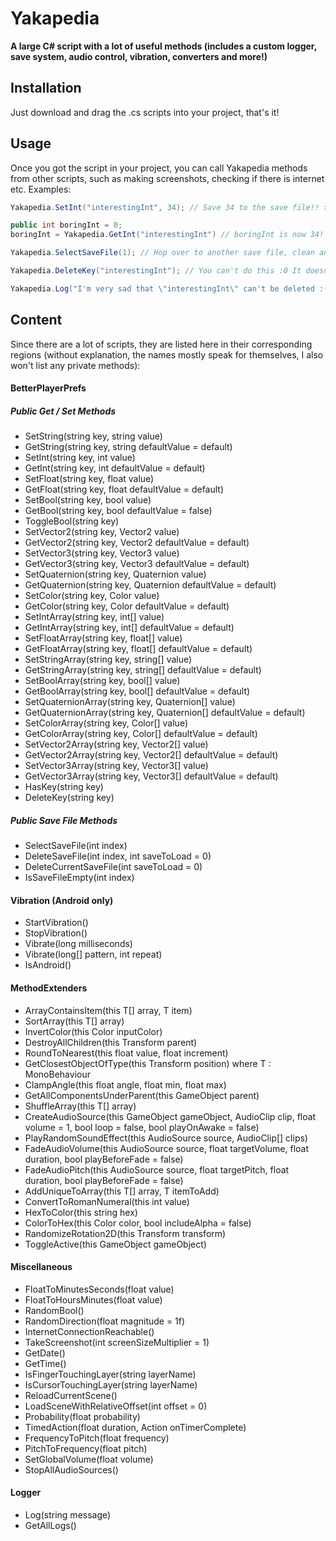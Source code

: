 # Yakapedia
**A large C# script with a lot of useful methods (includes a custom logger, save system, audio control, vibration, converters and more!)**

## Installation
Just download and drag the .cs scripts into your project, that's it!

## Usage
Once you got the script in your project, you can call Yakapedia methods from other scripts, such as making screenshots, checking if there is internet etc.
Examples:
```cs
Yakapedia.SetInt("interestingInt", 34); // Save 34 to the save file!! >:0

public int boringInt = 0;
boringInt = Yakapedia.GetInt("interestingInt") // boringInt is now 34! :D

Yakapedia.SelectSaveFile(1); // Hop over to another save file, clean and empty like by brain :/

Yakapedia.DeleteKey("interestingInt"); // You can't do this :0 It doesn't exist in this save file!!

Yakapedia.Log("I'm very sad that \"interestingInt\" can't be deleted :(");
```

## Content
Since there are a lot of scripts, they are listed here in their corresponding regions (without explanation, the names mostly speak for themselves, I also won't list any private methods):

#### BetterPlayerPrefs
##### Public Get / Set Methods
- SetString(string key, string value)
- GetString(string key, string defaultValue = default)
- SetInt(string key, int value)
- GetInt(string key, int defaultValue = default)
- SetFloat(string key, float value)
- GetFloat(string key, float defaultValue = default)
- SetBool(string key, bool value)
- GetBool(string key, bool defaultValue = false)
- ToggleBool(string key)
- SetVector2(string key, Vector2 value)
- GetVector2(string key, Vector2 defaultValue = default)
- SetVector3(string key, Vector3 value)
- GetVector3(string key, Vector3 defaultValue = default)
- SetQuaternion(string key, Quaternion value)
- GetQuaternion(string key, Quaternion defaultValue = default)
- SetColor(string key, Color value)
- GetColor(string key, Color defaultValue = default)
- SetIntArray(string key, int[] value)
- GetIntArray(string key, int[] defaultValue = default)
- SetFloatArray(string key, float[] value)
- GetFloatArray(string key, float[] defaultValue = default)
- SetStringArray(string key, string[] value)
- GetStringArray(string key, string[] defaultValue = default)
- SetBoolArray(string key, bool[] value)
- GetBoolArray(string key, bool[] defaultValue = default)
- SetQuaternionArray(string key, Quaternion[] value)
- GetQuaternionArray(string key, Quaternion[] defaultValue = default)
- SetColorArray(string key, Color[] value)
- GetColorArray(string key, Color[] defaultValue = default)
- SetVector2Array(string key, Vector2[] value)
- GetVector2Array(string key, Vector2[] defaultValue = default)
- SetVector3Array(string key, Vector3[] value)
- GetVector3Array(string key, Vector3[] defaultValue = default)
- HasKey(string key)
- DeleteKey(string key)

##### Public Save File Methods
- SelectSaveFile(int index)
- DeleteSaveFile(int index, int saveToLoad = 0)
- DeleteCurrentSaveFile(int saveToLoad = 0)
- IsSaveFileEmpty(int index)

#### Vibration (Android only)
- StartVibration()
- StopVibration()
- Vibrate(long milliseconds)
- Vibrate(long[] pattern, int repeat)
- IsAndroid()

#### MethodExtenders
- ArrayContainsItem<T>(this T[] array, T item)
- SortArray<T>(this T[] array)
- InvertColor(this Color inputColor)
- DestroyAllChildren(this Transform parent)
- RoundToNearest(this float value, float increment)
- GetClosestObjectOfType<T>(this Transform position) where T : MonoBehaviour
- ClampAngle(this float angle, float min, float max)
- GetAllComponentsUnderParent<T>(this GameObject parent)
- ShuffleArray<T>(this T[] array)
- CreateAudioSource(this GameObject gameObject, AudioClip clip, float volume = 1, bool loop = false, bool playOnAwake = false)
- PlayRandomSoundEffect(this AudioSource source, AudioClip[] clips)
- FadeAudioVolume(this AudioSource source, float targetVolume, float duration, bool playBeforeFade = false)
- FadeAudioPitch(this AudioSource source, float targetPitch, float duration, bool playBeforeFade = false)
- AddUniqueToArray<T>(this T[] array, T itemToAdd)
- ConvertToRomanNumeral(this int value)
- HexToColor(this string hex)
- ColorToHex(this Color color, bool includeAlpha = false)
- RandomizeRotation2D(this Transform transform)
- ToggleActive(this GameObject gameObject)

#### Miscellaneous
- FloatToMinutesSeconds(float value)
- FloatToHoursMinutes(float value)
- RandomBool()
- RandomDirection(float magnitude = 1f)
- InternetConnectionReachable()
- TakeScreenshot(int screenSizeMultiplier = 1)
- GetDate()
- GetTime()
- IsFingerTouchingLayer(string layerName)
- IsCursorTouchingLayer(string layerName)
- ReloadCurrentScene()
- LoadSceneWithRelativeOffset(int offset = 0)
- Probability(float probability)
- TimedAction(float duration, Action onTimerComplete)
- FrequencyToPitch(float frequency)
- PitchToFrequency(float pitch)
- SetGlobalVolume(float volume)
- StopAllAudioSources()

#### Logger
- Log(string message)
- GetAllLogs()